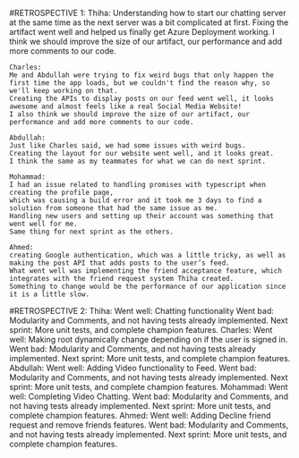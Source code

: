 #RETROSPECTIVE 1:
    Thiha:
    Understanding how to start our chatting server at the same time as the next server was a bit complicated at first.
    Fixing the artifact went well and helped us finally get Azure Deployment working.
    I think we should improve the size of our artifact, our performance and add more comments to our code.

    Charles:
    Me and Abdullah were trying to fix weird bugs that only happen the first time the app loads, but we couldn't find the reason why, so we'll keep working on that.
    Creating the APIs to display posts on our feed went well, it looks awesome and almost feels like a real Social Media Website!
    I also think we should improve the size of our artifact, our performance and add more comments to our code.

    Abdullah:
    Just like Charles said, we had some issues with weird bugs.
    Creating the layout for our website went well, and it looks great.
    I think the same as my teammates for what we can do next sprint.

    Mohammad:
    I had an issue related to handling promises with typescript when creating the profile page, 
    which was causing a build error and it took me 3 days to find a solution from someone that had the same issue as me.
    Handling new users and setting up their account was something that went well for me.
    Same thing for next sprint as the others.

    Ahmed:
    creating Google authentication, which was a little tricky, as well as making the post API that adds posts to the user’s feed.
    What went well was implementing the friend acceptance feature, which integrates with the friend request system Thiha created.
    Something to change would be the performance of our application since it is a little slow.

#RETROSPECTIVE 2:
    Thiha:
        Went well: Chatting functionality
        Went bad: Modularity and Comments, and not having tests already implemented.
        Next sprint: More unit tests, and complete champion features.
    Charles:
        Went well: Making root dynamically change depending on if the user is signed in.
        Went bad: Modularity and Comments, and not having tests already implemented.
        Next sprint: More unit tests, and complete champion features.
    Abdullah:
        Went well: Adding Video functionality to Feed.
        Went bad: Modularity and Comments, and not having tests already implemented.
        Next sprint: More unit tests, and complete champion features.
    Mohammad:
        Went well: Completing Video Chatting.
        Went bad: Modularity and Comments, and not having tests already implemented.
        Next sprint: More unit tests, and complete champion features.
    Ahmed:
        Went well: Adding Decline friend request and remove friends features.
        Went bad: Modularity and Comments, and not having tests already implemented.
        Next sprint: More unit tests, and complete champion features.